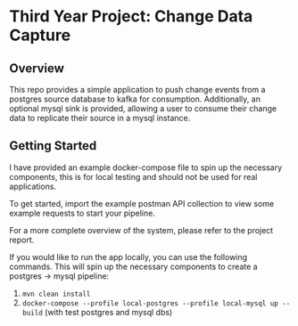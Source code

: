 # Third Year Project: Change Data Capture

## Overview
This repo provides a simple application to push change events from a postgres source database to kafka for consumption. Additionally, an optional mysql sink is provided, allowing a user to consume their change data to replicate their source in a mysql instance.

## Getting Started
I have provided an example docker-compose file to spin up the necessary components, this is for local testing and should not be used for real applications.

To get started, import the example postman API collection to view some example requests to start your pipeline.

For a more complete overview of the system, please refer to the project report.

If you would like to run the app locally, you can use the following commands. This will spin up the necessary components to create a postgres -> mysql pipeline:
1. `mvn clean install`
2. `docker-compose --profile local-postgres --profile local-mysql up --build` (with test postgres and mysql dbs)